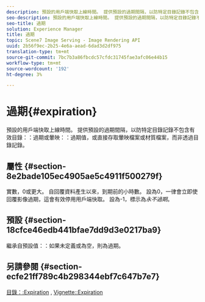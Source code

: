 ```yaml
---
description: 預設的用戶端快取上線時間。 提供預設的過期間隔，以防特定目錄記錄不包含有效的目錄過期或暈映過期值，或是直接存取暈映檔案或材質檔案，而非透過目錄記錄。
seo-description: 預設的用戶端快取上線時間。 提供預設的過期間隔，以防特定目錄記錄不包含有效的目錄過期或暈映過期值，或是直接存取暈映檔案或材質檔案，而非透過目錄記錄。
seo-title: 過期
solution: Experience Manager
title: 過期
topic: Scene7 Image Serving - Image Rendering API
uuid: 2b56f9ec-2b25-4e6a-aead-6dad3d2df975
translation-type: tm+mt
source-git-commit: 7bc7b3a86fbcdc57cfdc31745fae3afc06e44b15
workflow-type: tm+mt
source-wordcount: '192'
ht-degree: 3%

---
```



# 過期{#expiration}

預設的用戶端快取上線時間。 提供預設的過期間隔，以防特定目錄記錄不包含有效目錄：：過期或暈映：：過期值，或直接存取暈映檔案或材質檔案，而非透過目錄記錄。

## 屬性 {#section-8e2bade105ec4905ae5c4911f500279f}

實數，0或更大。 自回覆資料產生以來，到期前的小時數。 設為0，一律會立即使回覆影像過期，這會有效停用用戶端快取。 設為-1，標示為&#x200B;*永不過期*。

## 預設 {#section-18cfce46edb441bfae7dd9d3e0217ba9}

繼承自預設值：：如果未定義或為空，則為過期。

## 另請參閱 {#section-ecfe21ff789c4b298344ebf7c647b7e7}

[目錄：:Expiration](../../../../../ir-api/material-cat/image-rendering-api-ref/c-ir-material-catalog/c-ir-material-data-reference/r-ir-expiration-dataref.md#reference-5e93943abff54c93bf85aae3b911a3ce) ,  [Vignette::Expiration](../../../../../ir-api/material-cat/image-rendering-api-ref/c-ir-material-catalog/c-ir-vignette-map-reference/r-ir-expiration-vignette.md#reference-df80829da93e4c0ab3f97a1792d9c74c)
